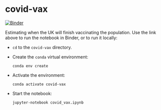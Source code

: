# covid-vax

[![Binder](https://mybinder.org/badge_logo.svg)](https://mybinder.org/v2/gh/alan-turing-institute/TuringDataStories/HEAD?filepath=stories/covid-vax/covid_vax.ipynb)

Estimating when the UK will finish vaccinating the population. Use the link above
to run the notebook in Binder, or to run it locally:

- `cd` to the `covid-vax` directory.

- Create the `conda` virtual environment:
  ```
  conda env create
  ```

- Activate the environment:
  ```
  conda activate covid-vax
  ```

- Start the notebook:
  ```
  jupyter-notebook covid_vax.ipynb
  ```
